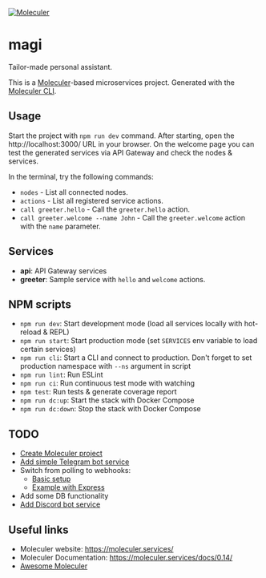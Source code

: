 [![Moleculer](https://badgen.net/badge/Powered%20by/Moleculer/0e83cd)](https://moleculer.services)

# magi

Tailor-made personal assistant.

This is a [Moleculer](https://moleculer.services/)-based microservices project. Generated with the [Moleculer CLI](https://moleculer.services/docs/0.14/moleculer-cli.html).

## Usage

Start the project with `npm run dev` command. 
After starting, open the http://localhost:3000/ URL in your browser. 
On the welcome page you can test the generated services via API Gateway and check the nodes & services.

In the terminal, try the following commands:

- `nodes` - List all connected nodes.
- `actions` - List all registered service actions.
- `call greeter.hello` - Call the `greeter.hello` action.
- `call greeter.welcome --name John` - Call the `greeter.welcome` action with the `name` parameter.

## Services

- **api**: API Gateway services
- **greeter**: Sample service with `hello` and `welcome` actions.

## NPM scripts

- `npm run dev`: Start development mode (load all services locally with hot-reload & REPL)
- `npm run start`: Start production mode (set `SERVICES` env variable to load certain services)
- `npm run cli`: Start a CLI and connect to production. Don't forget to set production namespace with `--ns` argument in script
- `npm run lint`: Run ESLint
- `npm run ci`: Run continuous test mode with watching
- `npm test`: Run tests & generate coverage report
- `npm run dc:up`: Start the stack with Docker Compose
- `npm run dc:down`: Stop the stack with Docker Compose

## TODO

- [Create Moleculer project](https://moleculer.services/docs/0.14/usage.html#Create-a-Moleculer-project)
- [Add simple Telegram bot service](https://github.com/yagop/node-telegram-bot-api)
- Switch from polling to webhooks:
  - [Basic setup](https://github.com/yagop/node-telegram-bot-api/blob/master/doc/usage.md#webhooks)
  - [Example with Express](https://github.com/yagop/node-telegram-bot-api/blob/master/examples/webhook/express.js)
- Add some DB functionality
- [Add Discord bot service](https://discord.js.org/#/)

## Useful links

- Moleculer website: https://moleculer.services/
- Moleculer Documentation: https://moleculer.services/docs/0.14/
- [Awesome Moleculer](https://github.com/moleculerjs/awesome-moleculer)
